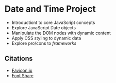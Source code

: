 # Date and Time Project

* Introductiont to core JavaScript concepts
* Explore JavaScript Date objects
* Manipulate the DOM nodes with dynamic content
* Apply CSS styling to dynamic data
* Explore pro/cons to _frameworks_

## Citations
* [Favicon.io](https://www.favicon.io)
* [Font Share](https://www.fontshare.com)